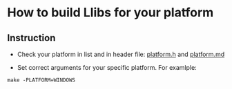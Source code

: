 # How to build Llibs for your platform

## Instruction

* Check your platform in list and in header file: [platform.h]("../../../../platforms/platform.h") and [platform.md]("../../../../platforms/platform.md)

* Set correct arguments for your specific platform. For examlple:

``` shell
make -PLATFORM=WINDOWS
```
